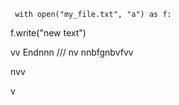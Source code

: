     with open("my_file.txt", "a") as f:
   f.write("new text")

vv 
Endnnn
///
    nv
  nnbfgnbvfvv 
   
        
  
nvv   
 

  v
   
  
 
    
  
 
  
 
  
 

